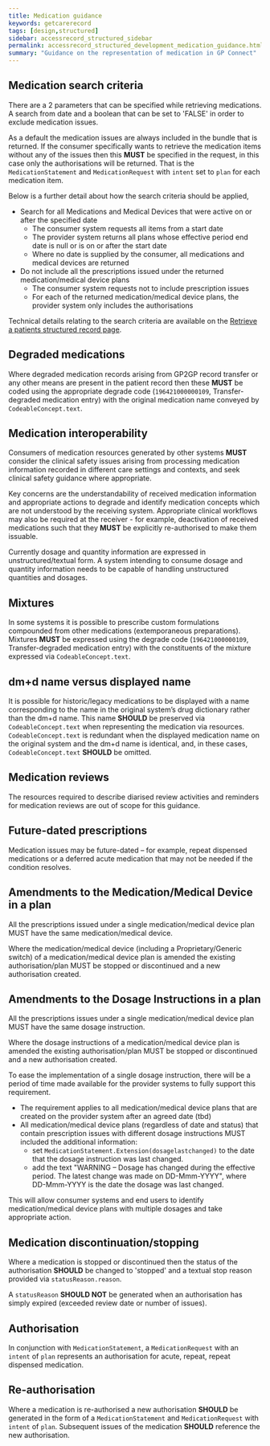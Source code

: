 ```yaml
---
title: Medication guidance
keywords: getcarerecord
tags: [design,structured]
sidebar: accessrecord_structured_sidebar
permalink: accessrecord_structured_development_medication_guidance.html
summary: "Guidance on the representation of medication in GP Connect"
---
```

## Medication search criteria ###

There are a 2 parameters that can be specified while retrieving medications. A search from date and a boolean that can be set to 'FALSE' in order to exclude medication issues. 

As a default the medication issues are always included in the bundle that is returned. If the consumer specifically wants to retrieve the medication items without any of the issues then this **MUST** be specified in the request, in this case only the authorisations will be returned. That is the `MedicationStatement` and `MedicationRequest` with `intent` set to `plan` for each medication item. 

Below is a further detail about how the search criteria should be applied,

* Search for all Medications and Medical Devices that were active on or after the specified date
     * The consumer system requests all items from a start date
     * The provider system returns all plans whose effective period end date is null or is on or after the start date
     * Where no date is supplied by the consumer, all medications and medical devices are returned
* Do not include all the prescriptions issued under the returned medication/medical device plans
     * The consumer system requests not to include prescription issues
     * For each of the returned medication/medical device plans, the provider system only includes the authorisations
     
Technical details relating to the search criteria are available on the [Retrieve a patients structured record page](accessrecord_structured_development_retrieve_patient_record.html).

## Degraded medications

Where degraded medication records arising from GP2GP record transfer or any other means are present in the patient record then these **MUST** be coded using the appropriate degrade code (`196421000000109`, Transfer-degraded medication entry) with the original medication name conveyed by `CodeableConcept.text`.

## Medication interoperability

Consumers of medication resources generated by other systems **MUST** consider the clinical safety issues arising from processing medication information recorded in different care settings and contexts, and seek clinical safety guidance where appropriate. 

Key concerns are the understandability of received medication information and appropriate actions to degrade and identify medication concepts which are not understood by the receiving system. Appropriate clinical workflows may also be required at the receiver - for example, deactivation of received medications such that they **MUST** be explicitly re-authorised to make them issuable.

Currently dosage and quantity information are expressed in unstructured/textual form. A system intending to consume dosage and quantity information needs to be capable of handling unstructured quantities and dosages.

## Mixtures 

In some systems it is possible to prescribe custom formulations compounded from other medications (extemporaneous preparations). Mixtures **MUST** be expressed using the degrade code (`196421000000109`, Transfer-degraded medication entry) with the constituents of the mixture expressed via `CodeableConcept.text`.

## dm+d name versus displayed name

It is possible for historic/legacy medications to be displayed with a name corresponding to the name in the original system’s drug dictionary rather than the dm+d name. This name **SHOULD** be preserved via `CodeableConcept.text` when representing the medication via resources. `CodeableConcept.text` is redundant when the displayed medication name on the original system and the dm+d name is identical, and, in these cases, `CodeableConcept.text` **SHOULD** be omitted.

## Medication reviews

The resources required to describe diarised review activities and reminders for medication reviews are out of scope for this guidance. 

## Future-dated prescriptions

Medication issues may be future-dated – for example, repeat dispensed medications or a deferred acute medication that may not be needed if the condition resolves.

## Amendments to the Medication/Medical Device in a plan

All the prescriptions issued under a single medication/medical device plan MUST have the same medication/medical device.

Where the medication/medical device (including a Proprietary/Generic switch) of a medication/medical device plan is amended the existing authorisation/plan MUST be stopped or discontinued and a new authorisation created.

## Amendments to the Dosage Instructions in a plan

All the prescriptions issues under a single medication/medical device plan MUST have the same dosage instruction.

Where the dosage instructions of a medication/medical device plan is amended the existing authorisation/plan MUST be stopped or discontinued and a new authorisation created.

To ease the implementation of a single dosage instruction, there will be a period of time made available for the provider systems to fully support this requirement. 

*	The requirement applies to all medication/medical device plans that are	created on the provider system after an agreed date (tbd)
*	All medication/medical device plans (regardless of date and status) that contain prescription issues with different dosage instructions MUST included the additional information:
    * set `MedicationStatement.Extension(dosagelastchanged)` to the date that the dosage instruction was last changed.
    * add the text "WARNING – Dosage has changed during the effective period. The latest change was made on DD-Mmm-YYYY", where DD-Mmm-YYYY is the date the dosage was last changed. 

This will allow consumer systems and end users to identify medication/medical device plans with multiple dosages and take appropriate action.


## Medication discontinuation/stopping

Where a medication is stopped or discontinued then the status of the authorisation **SHOULD** be changed to 'stopped' and a textual stop reason provided via `statusReason.reason`.

A `statusReason` **SHOULD NOT** be generated when an authorisation has simply expired (exceeded review date or number of issues).

## Authorisation 

In conjunction with `MedicationStatement`, a `MedicationRequest` with an `intent` of `plan` represents an authorisation for acute, repeat, repeat dispensed medication.

## Re-authorisation 

Where a medication is re-authorised a new authorisation **SHOULD** be generated in the form of a `MedicationStatement` and `MedicationRequest` with `intent` of `plan`. Subsequent issues of the medication **SHOULD** reference the new authorisation.

